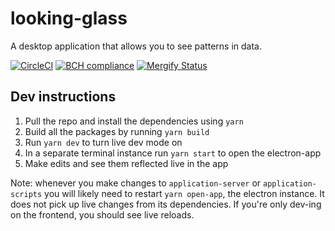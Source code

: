 # looking-glass
A desktop application that allows you to see patterns in data.

[![CircleCI](https://circleci.com/gh/kadhirvelm/looking-glass.svg?style=svg)](https://circleci.com/gh/kadhirvelm/looking-glass) [![BCH compliance](https://bettercodehub.com/edge/badge/kadhirvelm/looking-glass?branch=develop)](https://bettercodehub.com/) [![Mergify Status](https://img.shields.io/endpoint.svg?url=https://dashboard.mergify.io/badges/kadhirvelm/looking-glass&style=flat)](https://mergify.io)

[mergify]: https://mergify.io
[mergify-status]: https://img.shields.io/endpoint.svg?url=https://gh.mergify.io/badges/<owner>/<repo>&style=flat

## Dev instructions
1. Pull the repo and install the dependencies using `yarn`
2. Build all the packages by running `yarn build`
3. Run `yarn dev` to turn live dev mode on
4. In a separate terminal instance run `yarn start` to open the electron-app
5. Make edits and see them reflected live in the app

Note: whenever you make changes to `application-server` or `application-scripts` you will likely need to restart `yarn open-app`, the electron instance. It does not pick up live changes from its dependencies. If you're only dev-ing on the frontend, you should see live reloads.
